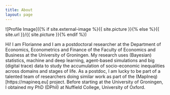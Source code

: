 ```yaml
---
title: About
layout: page
---
```


![Profile Image]({% if site.external-image %}{{ site.picture }}{% else %}{{ site.url }}/{{ site.picture }}{% endif %})

<p>Hi! I am Florianne and I am a postdoctoral researcher at the Department of Economics, Econometrics and Finance of the Faculty of Economics and Business at the University of Groningen. My research uses (Bayesian) statistics, machine and deep learning, agent-based simulations and big (digital trace) data to study the accumulation of socio-economic inequalities across domains and stages of life. As a postdoc, I am lucky to be part of a talented team of researchers doing similar work as part of the (MapIneq)[https://mapineq.eu] project. Before starting at the University of Groningen, I obtained my PhD (DPhil) at Nuffield College, University of Oxford.</p>
